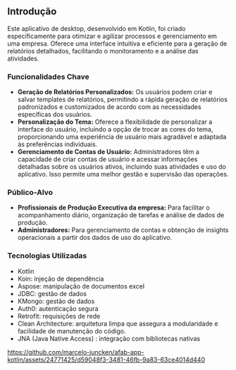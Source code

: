 ## Introdução

Este aplicativo de desktop, desenvolvido em Kotlin, foi criado especificamente para otimizar e agilizar processos e gerenciamento em uma empresa. Oferece uma interface intuitiva e eficiente para a geração de relatórios detalhados, facilitando o monitoramento e a análise das atividades.

### Funcionalidades Chave

- **Geração de Relatórios Personalizados:** Os usuários podem criar e salvar templates de relatórios, permitindo a rápida geração de relatórios padronizados e customizados de acordo com as necessidades específicas dos usuários.
- **Personalização do Tema:** Oferece a flexibilidade de personalizar a interface do usuário, incluindo a opção de trocar as cores do tema, proporcionando uma experiência de usuário mais agradável e adaptada às preferências individuais.
- **Gerenciamento de Contas de Usuário:** Administradores têm a capacidade de criar contas de usuário e acessar informações detalhadas sobre os usuários ativos, incluindo suas atividades e uso do aplicativo. Isso permite uma melhor gestão e supervisão das operações.

### Público-Alvo

- **Profissionais de Produção Executiva da empresa:** Para facilitar o acompanhamento diário, organização de tarefas e análise de dados de produção.
- **Administradores:** Para gerenciamento de contas e obtenção de insights operacionais a partir dos dados de uso do aplicativo.

### Tecnologias Utilizadas

- Kotlin
- Koin: injeção de dependência
- Aspose: manipulação de documentos excel
- JDBC: gestão de dados
- KMongo: gestão de dados
- Auth0: autenticação segura
- Retrofit: requisições de rede
- Clean Architecture: arquitetura limpa que assegura a modularidade e facilidade de manutenção do código.
- JNA (Java Native Access) : integração com bibliotecas nativas

https://github.com/marcelo-juncken/afab-app-kotlin/assets/24771425/d59048f3-3481-46fb-9a83-63ce4014d440

